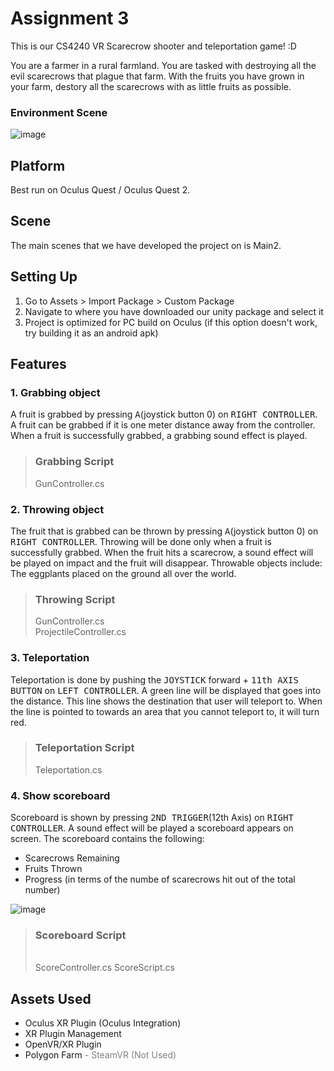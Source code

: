 # Assignment 3
This is our CS4240 VR Scarecrow shooter and teleportation game! :D

You are a farmer in a rural farmland. You are tasked with destroying all the evil scarecrows that plague that farm.
With the fruits you have grown in your farm, destory all the scarecrows with as little fruits as possible.

### Environment Scene
![image](https://user-images.githubusercontent.com/7495242/110196271-662aeb80-7e7e-11eb-8bbe-8b8706a3f852.png)

## Platform
Best run on Oculus Quest / Oculus Quest 2.

## Scene
The main scenes that we have developed the project on is Main2.

## Setting Up
1. Go to Assets > Import Package > Custom Package
2. Navigate to where you have downloaded our unity package and select it
3. Project is optimized for PC build on Oculus (if this option doesn't work, try building it as an android apk)

## Features
### 1. Grabbing object
A fruit is grabbed by pressing <kbd>A</kbd>(joystick button 0) on <kbd>RIGHT CONTROLLER</kbd>.
A fruit can be grabbed if it is one meter distance away from the controller.
When a fruit is successfully grabbed, a grabbing sound effect is played.

> ### Grabbing Script
> 
> GunController.cs

### 2. Throwing object
The fruit that is grabbed can be thrown by pressing <kbd>A</kbd>(joystick button 0) on <kbd>RIGHT CONTROLLER</kbd>.
Throwing will be done only when a fruit is successfully grabbed.
When the fruit hits a scarecrow, a sound effect will be played on impact and the fruit will disappear.
Throwable objects include: The eggplants placed on the ground all over the world.

> ### Throwing Script
> GunController.cs
> </br>
> ProjectileController.cs

### 3. Teleportation
Teleportation is done by pushing the <kbd>JOYSTICK</kbd> forward + <kbd>11th AXIS BUTTON</kbd> on <kbd>LEFT CONTROLLER</kbd>. 
A green line will be displayed that goes into the distance. 
This line shows the destination that user will teleport to.
When the line is pointed to towards an area that you cannot teleport to, it will turn red.

> ### Teleportation Script
> 
> Teleportation.cs

### 4. Show scoreboard
Scoreboard is shown by pressing <kbd>2ND TRIGGER</kbd>(12th Axis) on <kbd>RIGHT CONTROLLER</kbd>.
A sound effect will be played a scoreboard appears on screen.
The scoreboard contains the following:
- Scarecrows Remaining
- Fruits Thrown
- Progress (in terms of the numbe of scarecrows hit out of the total number)

![image](https://user-images.githubusercontent.com/7857839/110211976-1d9e1d00-7ed4-11eb-8876-32d0f424a150.png)


> ### Scoreboard Script
> </br>
> ScoreController.cs
> ScoreScript.cs

## Assets Used
- Oculus XR Plugin (Oculus Integration)
- XR Plugin Management
- OpenVR/XR Plugin
- Polygon Farm
<span style="color:gray">- SteamVR (Not Used)</span>
